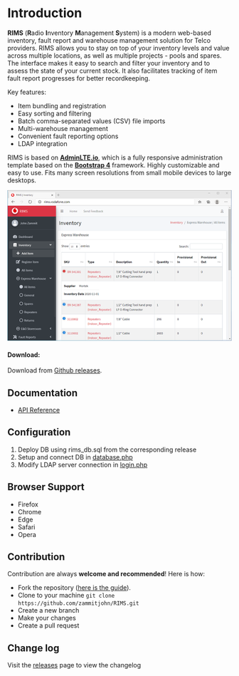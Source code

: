 Introduction
============

**RIMS** (**R**adio **I**nventory **M**anagement **S**ystem) is a modern web-based inventory, fault report and warehouse management solution for Telco providers. RIMS allows you to stay on top of your inventory levels and value across multiple locations, as well as multiple projects - pools and spares. The interface makes it easy to search and filter your inventory and to assess the state of your current stock. It also facilitates tracking of item fault report progresses for better recordkeeping.

Key features:
- Item bundling and registration
- Easy sorting and filtering
- Batch comma-separated values (CSV) file imports
- Multi-warehouse management
- Convenient fault reporting options
- LDAP integration

RIMS is based on **[AdminLTE.io](https://adminlte.io)**, which is a fully responsive administration template based on the **[Bootstrap 4](https://getbootstrap.com)** framework.
Highly customizable and easy to use. Fits many screen resolutions from small mobile devices to large desktops.

![RIMS](dist/img/RIMS.PNG)

#### Download:

Download from [Github releases](https://github.com/zammitjohn/RIMS/releases).

Documentation
-------------
- [API Reference](docs/api.md)

Configuration
---------------
1. Deploy DB using rims_db.sql from the corresponding release
2. Setup and connect DB in [database.php](api/config/database.php)
3. Modify LDAP server connection in [login.php](api/users/login.php)    

Browser Support
---------------
- Firefox
- Chrome
- Edge
- Safari
- Opera

Contribution
------------
Contribution are always **welcome and recommended**! Here is how:

- Fork the repository ([here is the guide](https://help.github.com/articles/fork-a-repo/)).
- Clone to your machine ```git clone https://github.com/zammitjohn/RIMS.git```
- Create a new branch
- Make your changes
- Create a pull request

Change log
----------
Visit the [releases](https://github.com/zammitjohn/RIMS/releases) page to view the changelog
